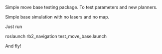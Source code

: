 Simple move base testing package. To test parameters and new planners.

Simple base simulation with no lasers and no map.

Just run

roslaunch rb2_navigation test_move_base.launch

And fly!
